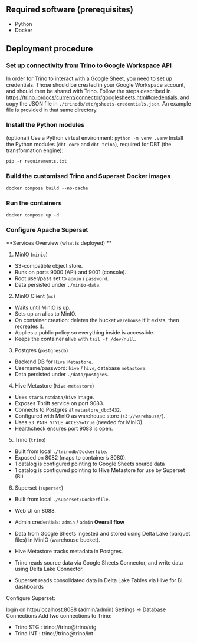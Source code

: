 ## Required software (prerequisites)

- Python
- Docker

## Deployment procedure

### Set up connectivity from Trino to Google Workspace API

In order for Trino to interact with a Google Sheet, you need to set up credentials. Those should be created in your Google Workspace account, and should then be shared with Trino.
Follow the steps described in https://trino.io/docs/current/connector/googlesheets.html#credentials, and copy the JSON file in `./trinodb/etc/gsheets-credentials.json`.
An example file is provided in that same directory.

### Install the Python modules

(optional) Use a Python virtual environment: `python -m venv .venv`
Install the Python modules (`dbt-core` and `dbt-trino`), required for DBT (the transformation engine):

`pip -r requirements.txt`

### Build the customised Trino and Superset Docker images

`docker compose build --no-cache`

### Run the containers

`docker compose up -d`

### Configure Apache Superset

**Services Overview (what is deployed) **
1. MinIO (`minio`)
- S3-compatible object store.
- Runs on ports 9000 (API) and 9001 (console).
- Root user/pass set to `admin` / `password`.
- Data persisted under `./minio-data`.

2. MinIO Client (`mc`)
- Waits until MinIO is up.
- Sets up an alias to MinIO.
- On container creation: deletes the bucket `warehouse` if it exists, then recreates it.
- Applies a public policy so everything inside is accessible.
- Keeps the container alive with `tail -f /dev/null`.

3. Postgres (`postgresdb`)
- Backend DB for `Hive Metastore`.
- Username/password: `hive` / `hive`, database `metastore`.
- Data persisted under `./data/postgres`.

4. Hive Metastore (`hive-metastore`)
- Uses `starburstdata/hive` image.
- Exposes Thrift service on port 9083.
- Connects to Postgres at `metastore_db:5432`.
- Configured with MinIO as warehouse store (`s3://warehouse/`).
- Uses `S3_PATH_STYLE_ACCESS=true` (needed for MinIO).
- Healthcheck ensures port 9083 is open.

5. Trino (`trino`)
- Built from local `./trinodb/Dockerfile`.
- Exposed on 8082 (maps to container’s 8080).
- 1 catalog is configured pointing to Google Sheets source data
- 1 catalog is configured pointing to Hive Metastore for use by Superset (BI)

6. Superset (`superset`)
- Built from local `./superset/Dockerfile`.
- Web UI on 8088.
- Admin credentials: `admin` / `admin`
**Overall flow**

- Data from Google Sheets ingested and stored using Delta Lake (parquet files) in MinIO (warehouse bucket).
- Hive Metastore tracks metadata in Postgres.
- Trino reads source data via Google Sheets Connector, and write data using Delta Lake Connector.
- Superset reads consolidated data in  Delta Lake Tables via Hive for BI dashboards



Configure Superset:

login on http//localhost:8088 (admin/admin)
Settings -> Database Connections
Add two connections to Trino:
- Trino STG : trino://trino@trino/stg
- Trino INT : trino://trino@trino/int